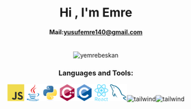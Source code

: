 <h1 align="center">Hi , I'm Emre</h1>

<h4 align="center"><b>Mail</b>:<a style="color:0462B5" href="mailto:yusufemre140@gmail.com">yusufemre140@gmail.com</a><br><br></h4>

<p align="center"><img align="center" src="https://github-readme-stats.vercel.app/api/top-langs?username=yemrebeskan&show_icons=true&locale=en&layout=compact" alt="yemrebeskan" /></p>

<h3 align="center">Languages and Tools:</h3>
<p align="center">  <img src="https://raw.githubusercontent.com/devicons/devicon/master/icons/javascript/javascript-original.svg" alt="javascript" width="40" height="40"/><img src="https://raw.githubusercontent.com/devicons/devicon/master/icons/java/java-original.svg" alt="java" width="40" height="40"/><img src="https://raw.githubusercontent.com/devicons/devicon/master/icons/python/python-original.svg" alt="python" width="40" height="40"/><img src="https://raw.githubusercontent.com/devicons/devicon/master/icons/cplusplus/cplusplus-original.svg" alt="c++" width="40" height="40"/><img src="https://raw.githubusercontent.com/devicons/devicon/master/icons/c/c-original.svg" alt="c" width="40" height="40"/><img src="https://raw.githubusercontent.com/devicons/devicon/master/icons/react/react-original-wordmark.svg" alt="react" width="40" height="40"/><img src="https://raw.githubusercontent.com/devicons/devicon/master/icons/mysql/mysql-original.svg" alt="mysql" width="40" height="40"/><img src="https://upload.wikimedia.org/wikipedia/commons/6/61/HTML5_logo_and_wordmark.svg" alt="tailwind" width="40" height="40"/><img src="https://upload.wikimedia.org/wikipedia/commons/d/d5/CSS3_logo_and_wordmark.svg" alt="tailwind" width="40" height="40"/>
